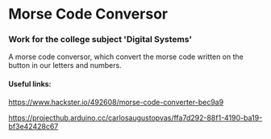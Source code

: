 # Morse Code Conversor
### Work for the college subject 'Digital Systems'
A morse code conversor, which convert the morse code written on the button in our letters and numbers.
#### Useful links:
https://www.hackster.io/492608/morse-code-converter-bec9a9

https://projecthub.arduino.cc/carlosaugustopvas/ffa7d292-88f1-4190-ba19-bf3e42428c67
